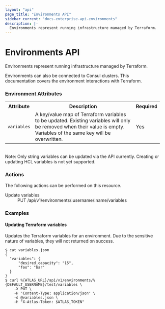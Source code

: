 ```yaml
---
layout: "api"
page_title: "Environments API"
sidebar_current: "docs-enterprise-api-environments"
description: |-
  Environments represent running infrastructure managed by Terraform.
---
```


# Environments API

Environments represent running infrastructure managed by Terraform.

Environments can also be connected to Consul clusters.
This documentation covers the environment interactions with Terraform.

### Environment Attributes

<table class="apidocs">
  <tr>
    <th>Attribute</th>
    <th>Description</th>
    <th>Required</th>
  </tr>
  <tr>
    <td><code>variables</code></td>
    <td>A key/value map of Terraform variables to be updated. Existing
      variables will only be removed when their value is empty. Variables
      of the same key will be overwritten.</td>
    <td>Yes</td>
  </tr>
</table>
<br>
<div class="alert-infos">
  <div class="row alert-info">
    Note: Only string variables can be updated via the API currently.
    Creating or updating HCL variables is not yet supported.
  </div>
</div>

### Actions

The following actions can be performed on this resource.

<dl>
  <dt>Update variables</dt>
  <dd>PUT /api/v1/environments/:username/:name/variables</dd>
</dl>

### Examples

#### Updating Terraform variables

Updates the Terraform variables for an environment. Due to the sensitive nature
of variables, they will not returned on success.

    $ cat variables.json
    {
      "variables": {
          "desired_capacity": "15",
          "foo": "bar"
      }
    }
    $ curl %{ATLAS_URL}/api/v1/environments/%{DEFAULT_USERNAME}/test/variables \
        -X PUT \
        -H 'Content-Type: application/json' \
        -d @variables.json \
        -H "X-Atlas-Token: $ATLAS_TOKEN"
